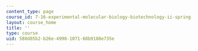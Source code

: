 ```yaml
---
content_type: page
course_id: 7-16-experimental-molecular-biology-biotechnology-ii-spring-2005
layout: course_home
title: ''
type: course
uid: 588d85b2-b26e-4998-1071-68b9188e735e
---
```


